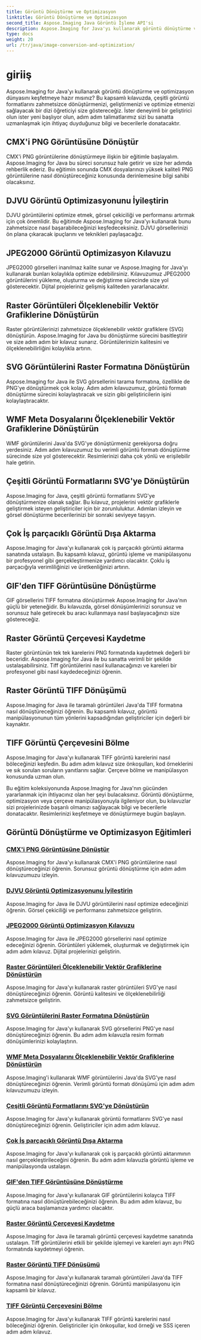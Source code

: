 ```yaml
---
title: Görüntü Dönüştürme ve Optimizasyon
linktitle: Görüntü Dönüştürme ve Optimizasyon
second_title: Aspose.Imaging Java Görüntü İşleme API'si
description: Aspose.Imaging for Java'yı kullanarak görüntü dönüştürme ve optimizasyon eğitimlerini keşfedin. Çeşitli görüntü formatlarını kolaylıkla dönüştürmeyi, geliştirmeyi ve optimize etmeyi öğrenin.
type: docs
weight: 20
url: /tr/java/image-conversion-and-optimization/
---
```


# giriiş

Aspose.Imaging for Java'yı kullanarak görüntü dönüştürme ve optimizasyon dünyasını keşfetmeye hazır mısınız? Bu kapsamlı kılavuzda, çeşitli görüntü formatlarını zahmetsizce dönüştürmenizi, geliştirmenizi ve optimize etmenizi sağlayacak bir dizi öğreticiyi size göstereceğiz. İster deneyimli bir geliştirici olun ister yeni başlıyor olun, adım adım talimatlarımız sizi bu sanatta uzmanlaşmak için ihtiyaç duyduğunuz bilgi ve becerilerle donatacaktır.

## CMX'i PNG Görüntüsüne Dönüştür

CMX'i PNG görüntülerine dönüştürmeye ilişkin bir eğitimle başlayalım. Aspose.Imaging for Java bu süreci sorunsuz hale getirir ve size her adımda rehberlik ederiz. Bu eğitimin sonunda CMX dosyalarınızı yüksek kaliteli PNG görüntülerine nasıl dönüştüreceğiniz konusunda derinlemesine bilgi sahibi olacaksınız.

## DJVU Görüntü Optimizasyonunu İyileştirin

DJVU görüntülerini optimize etmek, görsel çekiciliği ve performansı artırmak için çok önemlidir. Bu eğitimde Aspose.Imaging for Java'yı kullanarak bunu zahmetsizce nasıl başarabileceğinizi keşfedeceksiniz. DJVU görsellerinizi ön plana çıkaracak ipuçlarını ve teknikleri paylaşacağız.

## JPEG2000 Görüntü Optimizasyon Kılavuzu

JPEG2000 görselleri inanılmaz kalite sunar ve Aspose.Imaging for Java'yı kullanarak bunları kolaylıkla optimize edebilirsiniz. Kılavuzumuz JPEG2000 görüntülerini yükleme, oluşturma ve değiştirme sürecinde size yol gösterecektir. Dijital projeleriniz gelişmiş kaliteden yararlanacaktır.

## Raster Görüntüleri Ölçeklenebilir Vektör Grafiklerine Dönüştürün

Raster görüntülerinizi zahmetsizce ölçeklenebilir vektör grafiklere (SVG) dönüştürün. Aspose.Imaging for Java bu dönüştürme sürecini basitleştirir ve size adım adım bir kılavuz sunarız. Görüntülerinizin kalitesini ve ölçeklenebilirliğini kolaylıkla artırın.

## SVG Görüntülerini Raster Formatına Dönüştürün

Aspose.Imaging for Java ile SVG görsellerini tarama formatına, özellikle de PNG'ye dönüştürmek çok kolay. Adım adım kılavuzumuz, görüntü formatı dönüştürme sürecini kolaylaştıracak ve sizin gibi geliştiricilerin işini kolaylaştıracaktır.

## WMF Meta Dosyalarını Ölçeklenebilir Vektör Grafiklerine Dönüştürün

WMF görüntülerini Java'da SVG'ye dönüştürmeniz gerekiyorsa doğru yerdesiniz. Adım adım kılavuzumuz bu verimli görüntü formatı dönüştürme sürecinde size yol gösterecektir. Resimlerinizi daha çok yönlü ve erişilebilir hale getirin.

## Çeşitli Görüntü Formatlarını SVG'ye Dönüştürün

Aspose.Imaging for Java, çeşitli görüntü formatlarını SVG'ye dönüştürmenize olanak sağlar. Bu kılavuz, projelerini vektör grafiklerle geliştirmek isteyen geliştiriciler için bir zorunluluktur. Adımları izleyin ve görsel dönüştürme becerilerinizi bir sonraki seviyeye taşıyın.

## Çok İş parçacıklı Görüntü Dışa Aktarma

Aspose.Imaging for Java'yı kullanarak çok iş parçacıklı görüntü aktarma sanatında ustalaşın. Bu kapsamlı kılavuz, görüntü işleme ve manipülasyonu bir profesyonel gibi gerçekleştirmenize yardımcı olacaktır. Çoklu iş parçacığıyla verimliliğinizi ve üretkenliğinizi artırın.

## GIF'den TIFF Görüntüsüne Dönüştürme

GIF görsellerini TIFF formatına dönüştürmek Aspose.Imaging for Java'nın güçlü bir yeteneğidir. Bu kılavuzda, görsel dönüşümlerinizi sorunsuz ve sorunsuz hale getirecek bu aracı kullanmaya nasıl başlayacağınızı size göstereceğiz.

## Raster Görüntü Çerçevesi Kaydetme

Raster görüntünün tek tek karelerini PNG formatında kaydetmek değerli bir beceridir. Aspose.Imaging for Java ile bu sanatta verimli bir şekilde ustalaşabilirsiniz. Tiff görüntülerini nasıl kullanacağınızı ve kareleri bir profesyonel gibi nasıl kaydedeceğinizi öğrenin.

## Raster Görüntü TIFF Dönüşümü

Aspose.Imaging for Java ile taramalı görüntüleri Java'da TIFF formatına nasıl dönüştüreceğinizi öğrenin. Bu kapsamlı kılavuz, görüntü manipülasyonunun tüm yönlerini kapsadığından geliştiriciler için değerli bir kaynaktır.

## TIFF Görüntü Çerçevesini Bölme

Aspose.Imaging for Java'yı kullanarak TIFF görüntü karelerini nasıl böleceğinizi keşfedin. Bu adım adım kılavuz size önkoşulları, kod örneklerini ve sık sorulan soruların yanıtlarını sağlar. Çerçeve bölme ve manipülasyon konusunda uzman olun.

Bu eğitim koleksiyonunda Aspose.Imaging for Java'nın gücünden yararlanmak için ihtiyacınız olan her şeyi bulacaksınız. Görüntü dönüştürme, optimizasyon veya çerçeve manipülasyonuyla ilgileniyor olun, bu kılavuzlar sizi projelerinizde başarılı olmanızı sağlayacak bilgi ve becerilerle donatacaktır. Resimlerinizi keşfetmeye ve dönüştürmeye bugün başlayın.
## Görüntü Dönüştürme ve Optimizasyon Eğitimleri
### [CMX'i PNG Görüntüsüne Dönüştür](./convert-cmx-to-png-image/)
Aspose.Imaging for Java'yı kullanarak CMX'i PNG görüntülerine nasıl dönüştüreceğinizi öğrenin. Sorunsuz görüntü dönüştürme için adım adım kılavuzumuzu izleyin.
### [DJVU Görüntü Optimizasyonunu İyileştirin](./improve-djvu-image-optimization/)
Aspose.Imaging for Java ile DJVU görüntülerini nasıl optimize edeceğinizi öğrenin. Görsel çekiciliği ve performansı zahmetsizce geliştirin.
### [JPEG2000 Görüntü Optimizasyon Kılavuzu](./jpeg2000-image-optimization-guide/)
Aspose.Imaging for Java ile JPEG2000 görsellerini nasıl optimize edeceğinizi öğrenin. Görüntüleri yüklemek, oluşturmak ve değiştirmek için adım adım kılavuz. Dijital projelerinizi geliştirin.
### [Raster Görüntüleri Ölçeklenebilir Vektör Grafiklerine Dönüştürün](./convert-raster-images-to-scalable-vector-graphics/)
Aspose.Imaging for Java'yı kullanarak raster görüntüleri SVG'ye nasıl dönüştüreceğinizi öğrenin. Görüntü kalitesini ve ölçeklenebilirliği zahmetsizce geliştirin.
### [SVG Görüntülerini Raster Formatına Dönüştürün](./convert-svg-images-to-raster-format/)
Aspose.Imaging for Java'yı kullanarak SVG görsellerini PNG'ye nasıl dönüştüreceğinizi öğrenin. Bu adım adım kılavuzla resim formatı dönüşümlerinizi kolaylaştırın.
### [WMF Meta Dosyalarını Ölçeklenebilir Vektör Grafiklerine Dönüştürün](./convert-wmf-metafiles-to-scalable-vector-graphics/)
Aspose.Imaging'i kullanarak WMF görüntülerini Java'da SVG'ye nasıl dönüştüreceğinizi öğrenin. Verimli görüntü formatı dönüşümü için adım adım kılavuzumuzu izleyin.
### [Çeşitli Görüntü Formatlarını SVG'ye Dönüştürün](./convert-various-image-formats-to-svg/)
Aspose.Imaging for Java'yı kullanarak görüntü formatlarını SVG'ye nasıl dönüştüreceğinizi öğrenin. Geliştiriciler için adım adım kılavuz.
### [Çok İş parçacıklı Görüntü Dışa Aktarma](./multi-threaded-image-export/)
Aspose.Imaging for Java'yı kullanarak çok iş parçacıklı görüntü aktarımının nasıl gerçekleştirileceğini öğrenin. Bu adım adım kılavuzla görüntü işleme ve manipülasyonda ustalaşın.
### [GIF'den TIFF Görüntüsüne Dönüştürme](./gif-to-tiff-image-conversion/)
Aspose.Imaging for Java'yı kullanarak GIF görüntülerini kolayca TIFF formatına nasıl dönüştürebileceğinizi öğrenin. Bu adım adım kılavuz, bu güçlü araca başlamanıza yardımcı olacaktır.
### [Raster Görüntü Çerçevesi Kaydetme](./raster-image-frame-saving/)
Aspose.Imaging for Java ile taramalı görüntü çerçevesi kaydetme sanatında ustalaşın. Tiff görüntülerini etkili bir şekilde işlemeyi ve kareleri ayrı ayrı PNG formatında kaydetmeyi öğrenin.
### [Raster Görüntü TIFF Dönüşümü](./raster-image-tiff-conversion/)
Aspose.Imaging for Java'yı kullanarak taramalı görüntüleri Java'da TIFF formatına nasıl dönüştüreceğinizi öğrenin. Görüntü manipülasyonu için kapsamlı bir kılavuz.
### [TIFF Görüntü Çerçevesini Bölme](./tiff-image-frame-splitting/)
Aspose.Imaging for Java'yı kullanarak TIFF görüntü karelerini nasıl böleceğinizi öğrenin. Geliştiriciler için önkoşullar, kod örneği ve SSS içeren adım adım kılavuz.